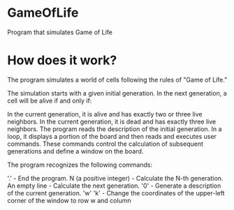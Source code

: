 # GameOfLife
Program that simulates Game of Life

# How does it work?

The program simulates a world of cells following the rules of "Game of Life."

The simulation starts with a given initial generation. In the next generation, a cell will be alive if and only if:

In the current generation, it is alive and has exactly two or three live neighbors.
In the current generation, it is dead and has exactly three live neighbors.
The program reads the description of the initial generation. In a loop, it displays a portion of the board and then reads and executes user commands. These commands control the calculation of subsequent generations and define a window on the board.

The program recognizes the following commands:

'.' - End the program.
N (a positive integer) - Calculate the N-th generation.
An empty line - Calculate the next generation.
'0' - Generate a description of the current generation.
'w' 'k' - Change the coordinates of the upper-left corner of the window to row w and column 
